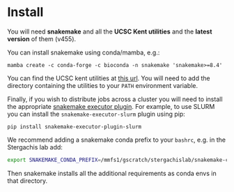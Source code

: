 # Install

You will need **snakemake** and all the **UCSC Kent utilities** and the **latest version** of them (v455).

You can install snakemake using conda/mamba, e.g.:
```
mamba create -c conda-forge -c bioconda -n snakemake 'snakemake>=8.4'
```

You can find the UCSC kent utilities at [this url](http://hgdownload.soe.ucsc.edu/admin/exe/). You will need to add the directory containing the utilities to your `PATH` environment variable.

Finally, if you wish to distribute jobs across a cluster you will need to install the appropriate [snakemake executor plugin](https://snakemake.github.io/snakemake-plugin-catalog/). For example, to use SLURM you can install the `snakemake-executor-slurm` plugin using pip:
```  
pip install snakemake-executor-plugin-slurm
```

We recommend adding a snakemake conda prefix to your `bashrc`, e.g. in the Stergachis lab add:
```bash
export SNAKEMAKE_CONDA_PREFIX=/mmfs1/gscratch/stergachislab/snakemake-conda-envs
```
Then snakemake installs all the additional requirements as conda envs in that directory.

